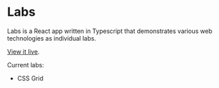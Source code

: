 # Labs

Labs is a React app written in Typescript that demonstrates various web technologies as individual labs.

[View it live](https://patrick-lafferty.github.io/labs/).

Current labs:

* CSS Grid